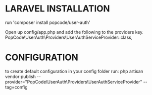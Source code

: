 

# LARAVEL INSTALLATION #

run 'composer install popcode/user-auth'

Open up config/app.php and add the following to the providers key.
PopCode\UserAuth\Providers\UserAuthServiceProvider::class,

# CONFIGURATION #
to create default configuration in your config folder run:
php artisan vendor:publish --provider="PopCode\UserAuth\Providers\UserAuthServiceProvider" --tag=config
